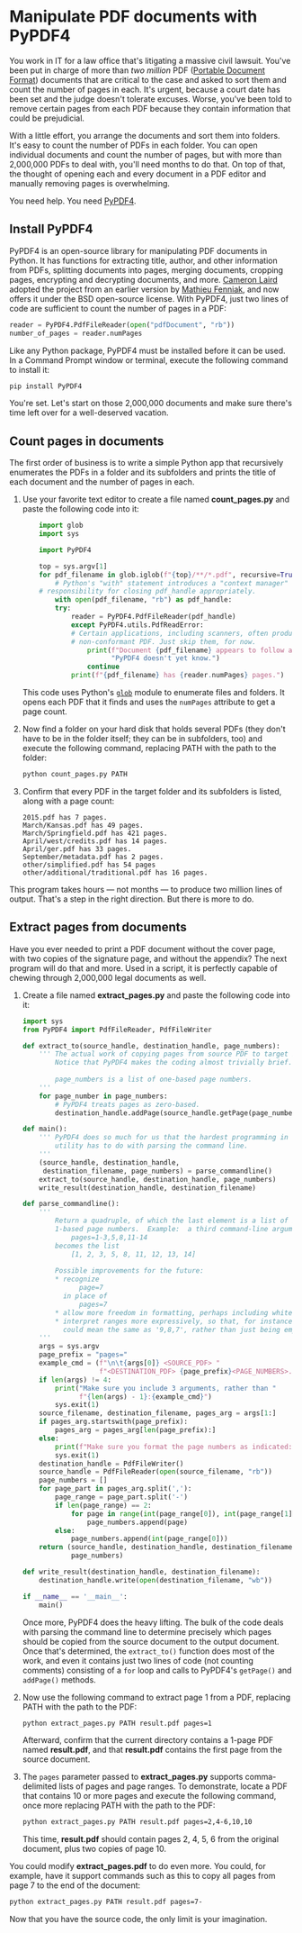 # Manipulate PDF documents with PyPDF4

You work in IT for a law office that's litigating a massive civil lawsuit. You've been put in charge of more than *two million* PDF ([Portable Document Format](https://acrobat.adobe.com/us/en/acrobat/about-adobe-pdf.html)) documents that are critical to the case and asked to sort them and count the number of pages in each. It's urgent, because a court date has been set and the judge doesn't tolerate excuses. Worse, you've been told to remove certain pages from each PDF because they contain information that could be prejudicial.

With a little effort, you arrange the documents and sort them into folders. It's easy to count the number of PDFs in each folder. You can open individual documents and count the number of pages, but with more than 2,000,000 PDFs to deal with, you'll need months to do that. On top of that, the thought of opening each and every document in a PDF editor and manually removing pages is overwhelming.

You need help. You need [PyPDF4](https://pypi.org/project/PyPDF4/).

## Install PyPDF4

PyPDF4 is an open-source library for manipulating PDF documents in Python. It has functions for extracting title, author, and other information from PDFs, splitting documents into pages, merging documents, cropping pages, encrypting and decrypting documents, and more. [Cameron Laird](https://pypi.org/user/claird/) adopted the project from an earlier version by [Mathieu Fenniak](https://mathieu.fenniak.net/), and now offers it under the BSD open-source license. With PyPDF4, just two lines of code are sufficient to count the number of pages in a PDF:

```python
reader = PyPDF4.PdfFileReader(open("pdfDocument", "rb"))
number_of_pages = reader.numPages
```

Like any Python package, PyPDF4 must be installed before it can be used. In a Command Prompt window or terminal, execute the following command to install it:

```bash
pip install PyPDF4
```

You're set. Let's start on those 2,000,000 documents and make sure there's time left over for a well-deserved vacation.

## Count pages in documents

The first order of business is to write a simple Python app that recursively enumerates the PDFs in a folder and its subfolders and prints the title of each document and the number of pages in each.

1. Use your favorite text editor to create a file named **count_pages.py** and paste the following code into it:

	```python
        import glob
        import sys
	
        import PyPDF4
	
        top = sys.argv[1]
        for pdf_filename in glob.iglob(f"{top}/**/*.pdf", recursive=True):
	        # Python's "with" statement introduces a "context manager" which takes
		# responsibility for closing pdf_handle appropriately.
            with open(pdf_filename, "rb") as pdf_handle:
	        try:
	            reader = PyPDF4.PdfFileReader(pdf_handle)
                except PyPDF4.utils.PdfReadError:
	            # Certain applications, including scanners, often produce
	            # non-conformant PDF. Just skip them, for now.
                    print(f"Document {pdf_filename} appears to follow a specification "
                          "PyPDF4 doesn't yet know.")
                    continue
                print(f"{pdf_filename} has {reader.numPages} pages.")
	```

	This code uses Python's [`glob`](https://docs.python.org/3/library/glob.html) module to enumerate files and folders. It opens each PDF that it finds and uses the `numPages` attribute to get a page count.

1. Now find a folder on your hard disk that holds several PDFs (they don't have to be in the folder itself; they can be in subfolders, too) and execute the following command, replacing PATH with the path to the folder:

	```bash
	python count_pages.py PATH
	```

1. Confirm that every PDF in the target folder and its subfolders is listed, along with a page count:

	```
    2015.pdf has 7 pages.
    March/Kansas.pdf has 49 pages.
    March/Springfield.pdf has 421 pages.
    April/west/credits.pdf has 14 pages.
    April/ger.pdf has 33 pages.
    September/metadata.pdf has 2 pages.
    other/simplified.pdf has 54 pages
    other/additional/traditional.pdf has 16 pages.
    ```

This program takes hours — not months — to produce two million lines of output. That's a step in the right direction. But there is more to do.

## Extract pages from documents

Have you ever needed to print a PDF document without the cover page, with two copies of the signature page, and without the appendix? The next program will do that and more. Used in a script, it is perfectly capable of chewing through 2,000,000 legal documents as well.

1. Create a file named **extract_pages.py** and paste the following code into it:

	```python
	import sys
	from PyPDF4 import PdfFileReader, PdfFileWriter
	
	def extract_to(source_handle, destination_handle, page_numbers):
	    ''' The actual work of copying pages from source PDF to target PDF happens here.
	        Notice that PyPDF4 makes the coding almost trivially brief.
	        
	        page_numbers is a list of one-based page numbers.
	    '''
	    for page_number in page_numbers:
	        # PyPDF4 treats pages as zero-based.
	        destination_handle.addPage(source_handle.getPage(page_number - 1))
	
	def main():
	    ''' PyPDF4 does so much for us that the hardest programming in this little
	        utility has to do with parsing the command line.
	    '''
	    (source_handle, destination_handle,
	     destination_filename, page_numbers) = parse_commandline()
	    extract_to(source_handle, destination_handle, page_numbers)
	    write_result(destination_handle, destination_filename)
	
	def parse_commandline():
	    '''
	        Return a quadruple, of which the last element is a list of integer
	        1-based page numbers.  Example:  a third command-line argument of
	            pages=1-3,5,8,11-14
	        becomes the list
	            [1, 2, 3, 5, 8, 11, 12, 13, 14]
	        
	        Possible improvements for the future:
	        * recognize
	              page=7
	          in place of
	              pages=7
	        * allow more freedom in formatting, perhaps including whitespace
	        * interpret ranges more expressively, so that, for instance, '9-7'
	          could mean the same as '9,8,7', rather than just being empty.
	    '''
	    args = sys.argv
	    page_prefix = "pages="
	    example_cmd = (f"\n\t{args[0]} <SOURCE_PDF> "
	                   f"<DESTINATION_PDF> {page_prefix}<PAGE_NUMBERS>.")
	    if len(args) != 4:
	        print("Make sure you include 3 arguments, rather than "
	              f"{len(args) - 1}:{example_cmd}")
	        sys.exit(1)
	    source_filename, destination_filename, pages_arg = args[1:]
	    if pages_arg.startswith(page_prefix):
	        pages_arg = pages_arg[len(page_prefix):]
	    else:
	        print(f"Make sure you format the page numbers as indicated:{example_cmd}")
	        sys.exit(1)
	    destination_handle = PdfFileWriter()
	    source_handle = PdfFileReader(open(source_filename, "rb"))
	    page_numbers = []
	    for page_part in pages_arg.split(','):
	        page_range = page_part.split('-')
	        if len(page_range) == 2:
	            for page in range(int(page_range[0]), int(page_range[1]) + 1):
	                page_numbers.append(page)
	        else:
	            page_numbers.append(int(page_range[0]))
	    return (source_handle, destination_handle, destination_filename,
	            page_numbers)
	
	def write_result(destination_handle, destination_filename):
	    destination_handle.write(open(destination_filename, "wb"))
	
	if __name__ == '__main__':
	    main()
	```

	Once more, PyPDF4 does the heavy lifting. The bulk of the code deals with parsing the command line to determine precisely which pages should be copied from the source document to the output document. Once that's determined, the `extract_to()` function does most of the work, and even it contains just two lines of code (not counting comments) consisting of a `for` loop and calls to PyPDF4's `getPage()` and `addPage()` methods. 

1. Now use the following command to extract page 1 from a PDF, replacing PATH with the path to the PDF:

	```bash
	python extract_pages.py PATH result.pdf pages=1
	```

	Afterward, confirm that the current directory contains a 1-page PDF named **result.pdf**, and that **result.pdf** contains the first page from the source document.

1. The `pages` parameter passed to **extract_pages.py** supports comma-delimited lists of pages and page ranges. To demonstrate, locate a PDF that contains 10 or more pages and execute the following command, once more replacing PATH with the path to the PDF:

	```bash
	python extract_pages.py PATH result.pdf pages=2,4-6,10,10
	```

	This time, **result.pdf** should contain pages 2, 4, 5, 6 from the original document, plus two copies of page 10.

You could modify **extract_pages.pdf** to do even more. You could, for example, have it support commands such as this to copy all pages from page 7 to the end of the document:

```bash
python extract_pages.py PATH result.pdf pages=7-
```

Now that you have the source code, the only limit is your imagination.